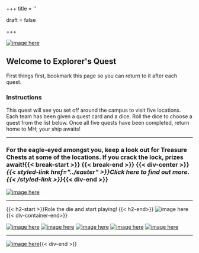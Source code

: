 +++
title = ''

draft = false


+++

[![image here](../images/explorer.png#center)](../easter)

## Welcome to Explorer's Quest

First things first, bookmark this page so you can return to it after each quest.

### Instructions

This quest will see you set off around the campus to visit five locations. Each team has been given a quest card and a dice. Roll the dice to choose a quest from the list below. Once all five quests have been completed, return home to MH; your ship awaits!
___

### For the eagle-eyed amongst you, keep a look out for Treasure Chests at some of the locations. If you crack the lock, prizes await!{{< break-start >}} {{< break-end >}} {{< div-center >}}*{{< styled-link href="../easter" >}}Click here to find out more.{{< /styled-link >}}*{{< div-end >}}

[![image here](../images/chest-3.png#center)](../easter)
___
{{< h2-start >}}Role the die and start playing! {{< h2-end>}}
![image here](../images/dice.png#center){{< div-container-end>}}

[![image here](../images/explorer-1.png#center)](../explorer-1)
[![image here](../images/explorer-2.png#center)](../explorer-2)
[![image here](../images/explorer-3.png#center)](../explorer-3)
[![image here](../images/explorer-4.png#center)](../explorer-4)
[![image here](../images/explorer-5.png#center)](../explorer-5)
___
[![image here](../images/lost-icon.png#center)](../lost){{< div-end >}}
